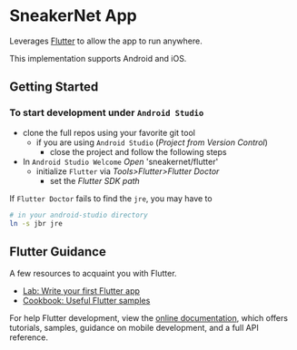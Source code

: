 SneakerNet App
================================================================================
Leverages [Flutter](https://flutter.dev/) to allow the app to run anywhere.

This implementation supports Android and iOS.

Getting Started
--------------------------------------------------------------------------------
### To start development under `Android Studio`
* clone the full repos using your favorite git tool
    * if you are using `Android Studio` (*Project from Version Control*)
        * close the project and follow the following steps
* In `Android Studio Welcome` *Open* 'sneakernet/flutter'
    * initialize `Flutter` via *Tools>Flutter>Flutter Doctor*
        * set the *Flutter SDK path*

If `Flutter Doctor` fails to find the `jre`, you may have to
```sh
# in your android-studio directory
ln -s jbr jre
```

Flutter Guidance
--------------------------------------------------------------------------------
A few resources to acquaint you with Flutter.

- [Lab: Write your first Flutter app](https://docs.flutter.dev/get-started/codelab)
- [Cookbook: Useful Flutter samples](https://docs.flutter.dev/cookbook)

For help Flutter development, view the [online documentation](https://docs.flutter.dev/),
which offers tutorials, samples, guidance on mobile development, and a full API reference.
